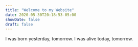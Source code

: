 ```yaml
---
title: "Welcome to my Website"
date: 2020-05-30T20:18:53-05:00
showDate: false
draft: false
---
```


I was born yesterday, tomorrow. I was alive today, tomorrow.